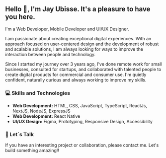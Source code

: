 ## Hello 👋, I'm Jay Ubisse. It's a pleasure to have you here. 


I'm a Web Developer, Mobile Developer and UI/UX Designer.

I am passionate about creating exceptional digital experiences. With an approach focused on user-centered design and the development of robust and scalable solutions, I am always looking for ways to improve the interaction between people and technology.

Since I started my journey over 3 years ago, I've done remote work for small businesses, consulted for startups, and collaborated with talented people to create digital products for commercial and consumer use. I'm quietly confident, naturally curious and always working to improve my skills.

### 💻 Skills and Technologies
- **Web Development:** HTML, CSS, JavaScript, TypeScript, ReactJs, NextJS, NodeJS, ExpressJS
- **Web Development:** React Native
- **UI/UX Design:** Figma, Prototyping, Responsive Design, Accessibility

### 🤝 Let´s Talk

If you have an interesting project or collaboration, please contact me. Let's build something amazing!!

<!--
 [![Anurag's GitHub stats](https://github-readme-stats.vercel.app/api?username=jay-ubisse&count_private=true&include_all_commits=false&theme=radical&show_icons=true)](https://github.com/anuraghazra/github-readme-stats)
-->

<!--
[![Top Langs](https://github-readme-stats.vercel.app/api/top-langs/?username=jay-ubisse&langs_count=10&layout=compact)](https://github.com/anuraghazra/github-readme-stats)
-->
